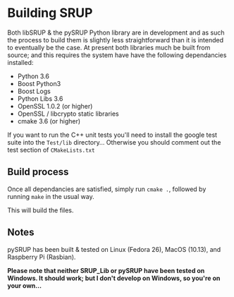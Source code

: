 # Building SRUP

Both libSRUP & the pySRUP Python library are in development and as such the process to build them is slightly less straightforward than it is intended to eventually be the case. At present both libraries much be built from source; and this requires the system have have the following dependancies installed:

* Python 3.6
* Boost Python3
* Boost Logs
* Python Libs 3.6
* OpenSSL 1.0.2 (or higher)
* OpenSSL / libcrypto static libraries
* cmake 3.6 (or higher)


If you want to run the C++ unit tests you'll need to install the google test suite into the `Test/lib` directory…  Otherwise you should comment out the test section of `CMakeLists.txt`

## Build process

Once all dependancies are satisfied, simply run `cmake .`, followed by running `make` in the usual way.

This will build the files.

## Notes

pySRUP has been built & tested on Linux (Fedora 26), MacOS (10.13), and Raspberry Pi (Rasbian).

**Please note that neither SRUP_Lib or pySRUP have been tested on Windows. It should work; but I don't develop on Windows, so you're on your own…**

